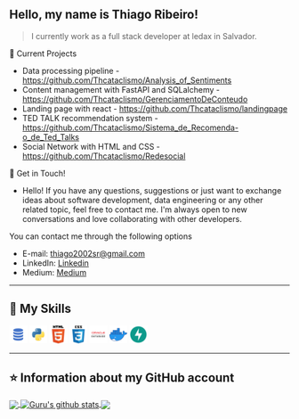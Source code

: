 ##  Hello, my name is <strong>Thiago Ribeiro!</strong>

> I currently work as a full stack developer at ledax in Salvador.

🔭 Current Projects
- Data processing pipeline - https://github.com/Thcataclismo/Analysis_of_Sentiments
- Content management with FastAPI and SQLalchemy - https://github.com/Thcataclismo/GerenciamentoDeConteudo
- Landing page with react - https://github.com/Thcataclismo/landingpage
- TED TALK recommendation system - https://github.com/Thcataclismo/Sistema_de_Recomenda-o_de_Ted_Talks
- Social Network with HTML and CSS - https://github.com/Thcataclismo/Redesocial

💬 Get in Touch!
- Hello! If you have any questions, suggestions or just want to exchange ideas about software development, data engineering or any other related topic, feel free to contact me. I'm always open to new conversations and love collaborating with other developers.

You can contact me through the following options

- E-mail: thiago2002sr@gmail.com
- LinkedIn: [Linkedin](https://www.linkedin.com/in/thiago-ribeiroml/)
- Medium: [Medium](https://medium.com/@thiago2002sr)

----

## 🚀 My Skills

<code><img height="32" src="https://raw.githubusercontent.com/github/explore/main/topics/sql/sql.png" alt="MYSQL"/></code>
<code><img height="32" src="https://raw.githubusercontent.com/github/explore/main/topics/python/python.png" alt="PYTHON"/></code>
<code><img height="32" src="https://raw.githubusercontent.com/github/explore/main/topics/html/html.png" alt="HTML"/></code>
<code><img height="32" src="https://raw.githubusercontent.com/github/explore/main/topics/css/css.png" alt="CSS"/></code>
<code><img height="32" src="https://raw.githubusercontent.com/github/explore/main/topics/oracle-database/oracle-database.png" alt="ORACLE"/></code>
<code><img height="32" src="https://raw.githubusercontent.com/github/explore/main/topics/docker-image/docker-image.png" alt="DOCKER"/></code>
<code><img height="32" src="https://raw.githubusercontent.com/github/explore/main/topics/fastapi/fastapi.png" alt="FASTAPI"/></code>


---

## ⭐ Information about my GitHub account
<a href="https://github.com/Thcataclismo">
  <img align="center" src="https://github-readme-stats.vercel.app/api/top-langs/?username=Thcataclismo&theme=light&hide_langs_below=1" />
</a>
<a href="https://github.com/Thcataclismo">
 <img align="center" src="https://github-readme-stats.vercel.app/api?username=Thcataclismo&show_icons=true&theme=light&line_height=27" alt="Guru's github stats"/>
</a>
<a href="https://github.com/Thcataclismo/ComposeCookBook">
  <img align="center" src="https://github-readme-stats.vercel.app/api/pin/?username=Thcataclismo&repo=ComposeCookBook&theme=light" />
